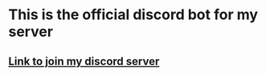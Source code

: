 # This is the official discord bot for my server

## [Link to join my discord server](https://discord.gg/jNqjYnTAV4)